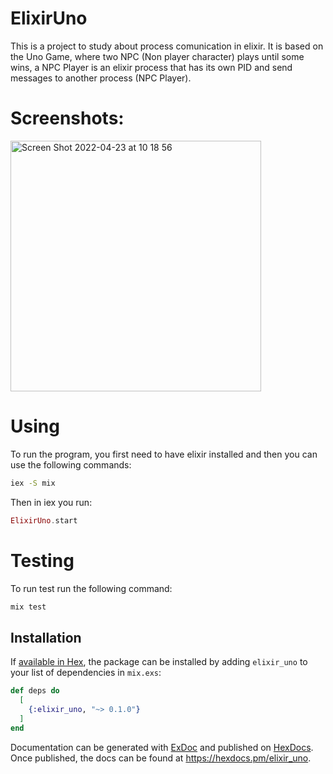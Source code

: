 # ElixirUno

This is a project to study about process comunication in elixir.
It is based on the Uno Game, where two NPC (Non player character) plays until some wins, a NPC Player is an elixir process that has its own PID and send messages to another process (NPC Player).

# Screenshots:

<img width="401" alt="Screen Shot 2022-04-23 at 10 18 56" src="https://user-images.githubusercontent.com/80367187/164896253-26172909-f835-4783-84f3-288821f779b3.png">

# Using

To run the program, you first need to have elixir installed and then you can use the following commands:

```bash
iex -S mix
```

Then in iex you run:

```elixir
ElixirUno.start
```

# Testing

To run test run the following command:

```bash
mix test
```

## Installation

If [available in Hex](https://hex.pm/docs/publish), the package can be installed
by adding `elixir_uno` to your list of dependencies in `mix.exs`:

```elixir
def deps do
  [
    {:elixir_uno, "~> 0.1.0"}
  ]
end
```

Documentation can be generated with [ExDoc](https://github.com/elixir-lang/ex_doc)
and published on [HexDocs](https://hexdocs.pm). Once published, the docs can
be found at <https://hexdocs.pm/elixir_uno>.

